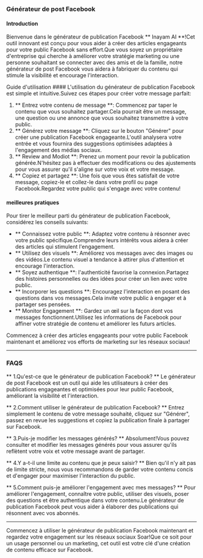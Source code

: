 ### Générateur de post Facebook

#### Introduction
Bienvenue dans le générateur de publication Facebook ** Inayam AI **!Cet outil innovant est conçu pour vous aider à créer des articles engageants pour votre public Facebook sans effort.Que vous soyez un propriétaire d'entreprise qui cherche à améliorer votre stratégie marketing ou une personne souhaitant se connecter avec des amis et de la famille, notre générateur de post Facebook vous aidera à fabriquer du contenu qui stimule la visibilité et encourage l'interaction.

Guide d'utilisation ####
L'utilisation du générateur de publication Facebook est simple et intuitive.Suivez ces étapes pour créer votre message parfait:

1. ** Entrez votre contenu de message **: Commencez par taper le contenu que vous souhaitez partager.Cela pourrait être un message, une question ou une annonce que vous souhaitez transmettre à votre public.
2. ** Générez votre message **: Cliquez sur le bouton "Générer" pour créer une publication Facebook engageante.L'outil analysera votre entrée et vous fournira des suggestions optimisées adaptées à l'engagement des médias sociaux.
3. ** Review and Modiot **: Prenez un moment pour revoir la publication générée.N'hésitez pas à effectuer des modifications ou des ajustements pour vous assurer qu'il s'aligne sur votre voix et votre message.
4. ** Copiez et partagez **: Une fois que vous êtes satisfait de votre message, copiez-le et collez-le dans votre profil ou page Facebook.Regardez votre public qui s'engage avec votre contenu!

#### meilleures pratiques
Pour tirer le meilleur parti du générateur de publication Facebook, considérez les conseils suivants:

- ** Connaissez votre public **: Adaptez votre contenu à résonner avec votre public spécifique.Comprendre leurs intérêts vous aidera à créer des articles qui stimulent l'engagement.
- ** Utilisez des visuels **: Améliorez vos messages avec des images ou des vidéos.Le contenu visuel a tendance à attirer plus d'attention et encourage l'interaction.
- ** Soyez authentique **: l'authenticité favorise la connexion.Partagez des histoires personnelles ou des idées pour créer un lien avec votre public.
- ** Incorporer les questions **: Encouragez l'interaction en posant des questions dans vos messages.Cela invite votre public à engager et à partager ses pensées.
- ** Monitor Engagement **: Gardez un œil sur la façon dont vos messages fonctionnent.Utilisez les informations de Facebook pour affiner votre stratégie de contenu et améliorer les futurs articles.

Commencez à créer des articles engageants pour votre public Facebook maintenant et améliorez vos efforts de marketing sur les réseaux sociaux!

---

### FAQS

** 1.Qu'est-ce que le générateur de publication Facebook? **
Le générateur de post Facebook est un outil qui aide les utilisateurs à créer des publications engageantes et optimisées pour leur public Facebook, améliorant la visibilité et l'interaction.

** 2.Comment utiliser le générateur de publication Facebook? **
Entrez simplement le contenu de votre message souhaité, cliquez sur "Générer", passez en revue les suggestions et copiez la publication finale à partager sur Facebook.

** 3.Puis-je modifier les messages générés? **
Absolument!Vous pouvez consulter et modifier les messages générés pour vous assurer qu'ils reflètent votre voix et votre message avant de partager.

** 4.Y a-t-il une limite au contenu que je peux saisir? **
Bien qu'il n'y ait pas de limite stricte, nous vous recommandons de garder votre contenu concis et d'engager pour maximiser l'interaction du public.

** 5.Comment puis-je améliorer l'engagement avec mes messages? **
Pour améliorer l'engagement, connaître votre public, utiliser des visuels, poser des questions et être authentique dans votre contenu.Le générateur de publication Facebook peut vous aider à élaborer des publications qui résonnent avec vos abonnés.

---

Commencez à utiliser le générateur de publication Facebook maintenant et regardez votre engagement sur les réseaux sociaux Soar!Que ce soit pour un usage personnel ou un marketing, cet outil est votre clé d'une création de contenu efficace sur Facebook.